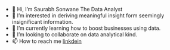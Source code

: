 - 👋 Hi, I’m Saurabh Sonwane The Data Analyst
- 👀 I’m interested in deriving meaningful insight form seemingly insignificant information.
- 🌱 I’m currently learning how to boost businesses using data.
- 💞️ I’m looking to collaborate on data analytical kind.
- 📫 How to reach me [linkdein](https://www.linkedin.com/in/ssonwane26/)

<!---
SSonwane26/SSonwane26 is a ✨ special ✨ repository because its `README.md` (this file) appears on your GitHub profile.
You can click the Preview link to take a look at your changes.
--->
